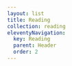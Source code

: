 ```yaml
---
layout: list
title: Reading
collection: reading
eleventyNavigation:
  key: Reading
  parent: Header
  order: 2
---
```

